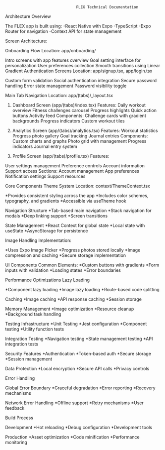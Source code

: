                                     FLEX Technical Documentation

Architecture Overview

The FLEX app is built using:
-React Native with Expo
-TypeScript
-Expo Router for navigation
-Context API for state management

Screen Architecture:

Onboarding Flow
Location: app/onboarding/

Intro screens with app features overview
Goal setting interface for personalization
User preferences collection
Smooth transitions using Linear Gradient
Authentication Screens
Location: app/signup.tsx, app/login.tsx

Custom form validation
Social authentication integration
Secure password handling
Error state management
Password visibility toggle

Main Tab Navigation
Location: app/(tabs)/\_layout.tsx

1. Dashboard Screen (app/(tabs)/index.tsx)
   Features:
   Daily workout overview
   Fitness challenges carousel
   Progress highlights
   Quick action buttons
   Activity feed Components:
   Challenge cards with gradient backgrounds
   Progress indicators
   Custom workout tiles

2. Analytics Screen (app/(tabs)/analytics.tsx)
   Features:
   Workout statistics
   Progress photo gallery
   Goal tracking
   Journal entries Components:
   Custom charts and graphs
   Photo grid with management
   Progress indicators
   Journal entry system

3. Profile Screen (app/(tabs)/profile.tsx)
   Features:

User settings management
Preference controls
Account information
Support access Sections:
Account management
App preferences
Notification settings
Support resources

Core Components
Theme System
Location: context/ThemeContext.tsx

*Provides consistent styling across the app
*Includes color schemes, typography, and gradients
\*Accessible via useTheme hook

Navigation Structure
*Tab-based main navigation
*Stack navigation for modals
*Deep linking support
*Screen transitions

State Management
*React Context for global state
*Local state with useState
\*AsyncStorage for persistence

Image Handling
Implementation:

*Uses Expo Image Picker
*Progress photos stored locally
*Image compression and caching
*Secure storage implementation

UI Components
Common Elements:
*Custom buttons with gradients
*Form inputs with validation
*Loading states
*Error boundaries

Performance Optimizations
Lazy Loading

*Component lazy loading
*Image lazy loading
\*Route-based code splitting

Caching
*Image caching
*API response caching
\*Session storage

Memory Management
*Image optimization
*Resource cleanup
\*Background task handling

Testing Infrastructure
*Unit Testing
*Jest configuration
*Component testing
*Utility function tests

Integration Testing
*Navigation testing
*State management testing
\*API integration tests

Security Features
*Authentication
*Token-based auth
*Secure storage
*Session management

Data Protection
*Local encryption
*Secure API calls
\*Privacy controls

Error Handling

Global Error Boundary
*Graceful degradation
*Error reporting
\*Recovery mechanisms

Network Error Handling
*Offline support
*Retry mechanisms
\*User feedback

Build Process

Development
*Hot reloading
*Debug configuration
\*Development tools

Production
*Asset optimization
*Code minification
\*Performance monitoring
